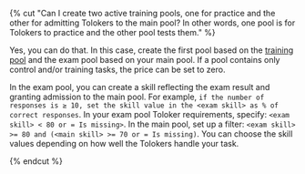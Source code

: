 {% cut "Can I create two active training pools, one for practice and the other for admitting Tolokers to the main pool? In other words, one pool is for Tolokers to practice and the other pool tests them." %}

Yes, you can do that. In this case, create the first pool based on the [training pool](../../../../glossary.md#training-pool) and the exam pool based on your main pool. If a pool contains only control and/or training tasks, the price can be set to zero.

In the exam pool, you can create a skill reflecting the exam result and granting admission to the main pool. For example, `if the number of responses is ≥ 10, set the skill value in the <exam skill> as % of correct responses`. In your exam pool Toloker requirements, specify: `<exam skill> < 80 or = Is missing>`. In the main pool, set up a filter: `<exam skill> >= 80 and (<main skill> >= 70 or = Is missing)`. You can choose the skill values depending on how well the Tolokers handle your task.

{% endcut %}
